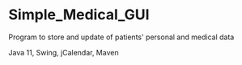 # Simple_Medical_GUI
Program to store and update of patients' personal and medical data 

Java 11, Swing, jCalendar, Maven
